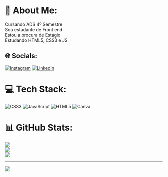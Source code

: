 # 💫 About Me:
Cursando ADS 4º Semestre<br>Sou estudante de Front end<br>Estou a procura de Estágio<br>Estudando HTML5, CSS3 e JS


## 🌐 Socials:
[![Instagram](https://img.shields.io/badge/Instagram-%23E4405F.svg?logo=Instagram&logoColor=white)](https://instagram.com/jessicaoliveira2107) [![LinkedIn](https://img.shields.io/badge/LinkedIn-%230077B5.svg?logo=linkedin&logoColor=white)](https://linkedin.com/in/https://www.linkedin.com/in/jessica-oliveira-ba61541ba/) 

# 💻 Tech Stack:
![CSS3](https://img.shields.io/badge/css3-%231572B6.svg?style=for-the-badge&logo=css3&logoColor=white) ![JavaScript](https://img.shields.io/badge/javascript-%23323330.svg?style=for-the-badge&logo=javascript&logoColor=%23F7DF1E) ![HTML5](https://img.shields.io/badge/html5-%23E34F26.svg?style=for-the-badge&logo=html5&logoColor=white) ![Canva](https://img.shields.io/badge/Canva-%2300C4CC.svg?style=for-the-badge&logo=Canva&logoColor=white)
# 📊 GitHub Stats:
![](https://github-readme-stats.vercel.app/api?username=Jessica-dev21&theme=dracula&hide_border=false&include_all_commits=false&count_private=false)<br/>
![](https://github-readme-streak-stats.herokuapp.com/?user=Jessica-dev21&theme=dracula&hide_border=false)<br/>
![](https://github-readme-stats.vercel.app/api/top-langs/?username=Jessica-dev21&theme=dracula&hide_border=false&include_all_commits=false&count_private=false&layout=compact)

---
[![](https://visitcount.itsvg.in/api?id=Jessica-dev21&icon=0&color=0)](https://visitcount.itsvg.in)

<!-- Proudly created with GPRM ( https://gprm.itsvg.in ) -->
